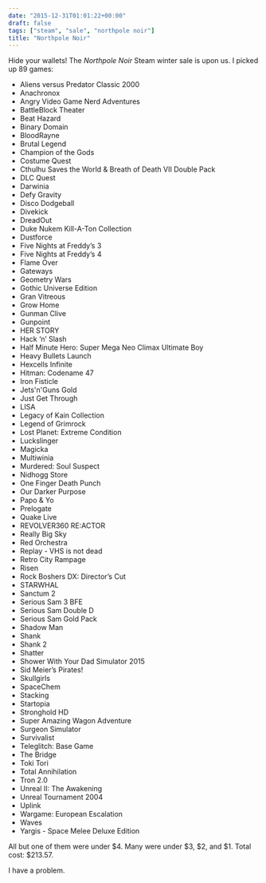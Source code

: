 ```yaml
---
date: "2015-12-31T01:01:22+00:00"
draft: false
tags: ["steam", "sale", "northpole noir"]
title: "Northpole Noir"
---
```

Hide your wallets! The _Northpole Noir_ Steam winter sale is upon us. I picked up 89 games:

  * Aliens versus Predator Classic 2000
  * Anachronox
  * Angry Video Game Nerd Adventures
  * BattleBlock Theater
  * Beat Hazard
  * Binary Domain
  * BloodRayne
  * Brutal Legend
  * Champion of the Gods
  * Costume Quest
  * Cthulhu Saves the World & Breath of Death VII Double Pack
  * DLC Quest
  * Darwinia
  * Defy Gravity
  * Disco Dodgeball
  * Divekick
  * DreadOut
  * Duke Nukem Kill-A-Ton Collection
  * Dustforce
  * Five Nights at Freddy’s 3
  * Five Nights at Freddy’s 4
  * Flame Over
  * Gateways
  * Geometry Wars
  * Gothic Universe Edition
  * Gran Vitreous
  * Grow Home
  * Gunman Clive
  * Gunpoint
  * HER STORY
  * Hack ‘n’ Slash
  * Half Minute Hero: Super Mega Neo Climax Ultimate Boy
  * Heavy Bullets Launch
  * Hexcells Infinite
  * Hitman: Codename 47
  * Iron Fisticle
  * Jets'n'Guns Gold
  * Just Get Through
  * LISA
  * Legacy of Kain Collection
  * Legend of Grimrock
  * Lost Planet: Extreme Condition
  * Luckslinger
  * Magicka
  * Multiwinia
  * Murdered: Soul Suspect
  * Nidhogg Store
  * One Finger Death Punch
  * Our Darker Purpose
  * Papo & Yo
  * Prelogate
  * Quake Live
  * REVOLVER360 RE:ACTOR
  * Really Big Sky
  * Red Orchestra
  * Replay - VHS is not dead
  * Retro City Rampage
  * Risen
  * Rock Boshers DX: Director’s Cut
  * STARWHAL
  * Sanctum 2
  * Serious Sam 3 BFE
  * Serious Sam Double D
  * Serious Sam Gold Pack
  * Shadow Man
  * Shank
  * Shank 2
  * Shatter
  * Shower With Your Dad Simulator 2015
  * Sid Meier’s Pirates!
  * Skullgirls
  * SpaceChem
  * Stacking
  * Startopia
  * Stronghold HD
  * Super Amazing Wagon Adventure
  * Surgeon Simulator
  * Survivalist
  * Teleglitch: Base Game
  * The Bridge
  * Toki Tori
  * Total Annihilation
  * Tron 2.0
  * Unreal II: The Awakening
  * Unreal Tournament 2004
  * Uplink
  * Wargame: European Escalation
  * Waves
  * Yargis - Space Melee Deluxe Edition



All but one of them were under $4. Many were under $3, $2, and $1. Total cost: $213.57.

I have a problem.
